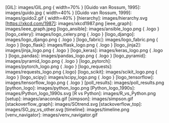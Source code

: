 
<!-- enlaces -->

[activepython]: https://www.activestate.com/activepython
[awesome]: https://github.com/vinta/awesome-python#readme
[batteries]: https://docs.python.org/3/library/index.html
[beginners]: https://wiki.python.org/moin/BeginnersGuide/NonProgrammers
[conda]: https://conda.io
[conda_cheatsheet]: https://conda.io/docs/_downloads/conda-cheatsheet.pdf
[distrib]: https://docs.python.org/3/distributing/index.html 
[Guido van Rossum]: https://gvanrossum.github.io/
[Guía de estilo de Google]: https://github.com/google/styleguide/blob/gh-pages/pyguide.md
[ieee_rank]: https://spectrum.ieee.org/at-work/innovation/the-2018-top-programming-languages
[instagram]: https://www.instagram.com
[kdnuggets0708]: https://www.kdnuggets.com/2017/08/python-overtakes-r-leader-analytics-data-science.html
[kdnuggets0805]: https://www.kdnuggets.com/2018/05/poll-tools-analytics-data-science-machine-learning-results.html
[kdnuggets0806]: https://www.kdnuggets.com/2018/06/ecosystem-data-science-python-victory.html
[pandas]: https://pandas.pydata.org/
[PEP20]: https://www.python.org/dev/peps/pep-0020/
[PEP8]: https://www.python.org/dev/peps/pep-0008/? 
[pinterest]: https://www.pinterest.com
[pip_userguide]: https://pip.pypa.io/en/stable/user_guide/
[pipenv]: https://pipenv-es.readthedocs.io/es/latest/
[PyPI]: https://pypi.org/
[python]: https://www.python.org/
[reference]: https://docs.python.org/3.7/reference/index.html
[scikit-learn]: http://scikit-learn.org/
[scipy]: https://www.scipy.org/
[stackoverflow-es]: https://es.stackoverflow.com/questions/tagged/python
[stackoverflow]: https://stackoverflow.com/questions/tagged/python
[stackoverflow_trends]: https://insights.stackoverflow.com/trends?tags=r%2Cpython%2Cpandas
[stackoverflow_vs]: https://insights.stackoverflow.com/trends?tags=python%2Cjava%2Cphp%2Cc%23
[winpython]: https://winpython.github.io/

<!-- imágenes -->

[conda_envs]: images/envs_graph.jpg
[conda_platform]: images/conda_platform.jpeg
[entornos]: images/conda_envs.svg
[exec_compiler]: images/exec_compiler.png
[exec_interpreter]: images/exec_interpreter.png
[GIL]: images/GIL.png { width=70% }
[Guido van Rossum, 1995]: images/guido.jpg  { width=40% }
[Guido van Rossum, 1999]: images/guido2.gif  { width=40% }
[hierarchy]: images/hierarchy.svg
[https://xkcd.com/1987]: images/xkcd1987.png
[ieee_graph]: images/ieee_graph.jpeg
[logo_ansible]: images/ansible_logo.png { .logo }
[logo_celery]: images/logo_celery.png { .logo }
[logo_django]: images/logo_django.png { .logo }
[logo_fabric]: images/logo_fabric.png { .logo }
[logo_flask]: images/flask_logo.png { .logo }
[logo_jinja2]: images/jinja_logo.png { .logo }
[logo_keras]: images/keras_logo.png { .logo }
[logo_pandas]: images/pandas_logo.png { .logo }
[logo_pyramid]: images/pyramid_logo.png { .logo }
[logo_pytorch]: images/pytorch_logo.png { .logo }
[logo_requests]: images/requests_logo.png {.logo}
[logo_scikit]: images/scikit_logo.png { .logo }
[logo_scipy]: images/scipy_logo.png { .logo }
[logo_tensorflow]: images/tensorflow_logo.png { .logo }
[poll_results]: images/poll_results.png
[python_logo]: images/python_logo.png
[Python_logo_1990s]: images/Python_logo_1990s.svg
[R vs Python]: images/R_vs_Python.png
[setup]: images/anaconda.gif
[simpson]: images/simpson.gif
[stackoverflow_graph]: images/SOtrend.svg
[stackoverflow_top]: images/SO_py_vs_other.svg
[timeline]: images/timeline.png
[venv_navigator]: images/venv_navigator.gif

<!-- código -->

[03ipynb]: code/s01/03_estructura.ipynb
[05ipynb]: code/s01/05_bonus.ipynb
[circunferencia.py]: code/s01/circunferencia.py
[cuaderno `jupyter`]: https://raw.githubusercontent.com/thomas-haslwanter/statsintro_python/master/ipynb/6_distContinuous.ipynb
[ipynb_offline]: code/s01/nb_sample.ipynb

